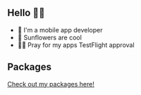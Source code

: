 ## Hello 👋🏻

- 🔮 I'm a mobile app developer
- 🌻 Sunflowers are cool
- 🙏🏻 Pray for my apps TestFlight approval

## Packages

[Check out my packages here!](https://www.npmjs.com/~nickolans)

<!--
**Nickolans/nickolans** is a ✨ _special_ ✨ repository because its `README.md` (this file) appears on your GitHub profile.

Here are some ideas to get you started:

- 🔭 I’m currently working on ...
- 🌱 I’m currently learning ...
- 👯 I’m looking to collaborate on ...
- 🤔 I’m looking for help with ...
- 💬 Ask me about ...
- 📫 How to reach me: ...
- 😄 Pronouns: ...
- ⚡ Fun fact: ...
-->
